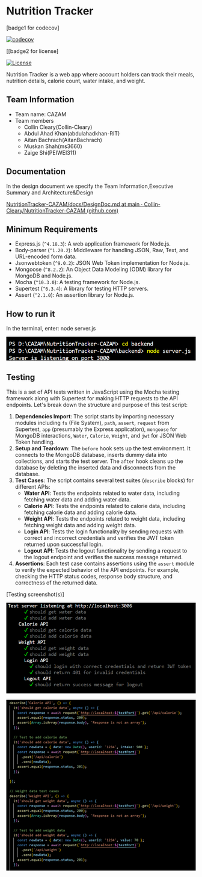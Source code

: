 # Nutrition Tracker

[badge1 for codecov]

[![codecov](https://codecov.io/gh/PEIWEI311/NutritionTracker/graph/badge.svg?token=Bv5Iq2VxNu)](https://codecov.io/gh/PEIWEI311/NutritionTracker)

[[badge2 for license]

[![License](https://img.shields.io/badge/License-Apache%202.0-blue.svg)](https://opensource.org/licenses/Apache-2.0)

Nutrition Tracker is a web app where account holders can track their meals, nutrition details, calorie count, water intake, and weight.


## Team Information
* Team name: CAZAM
* Team members
  * Collin Cleary(Collin-Cleary)
  * Abdul Ahad Khan(abdulahadkhan-RIT)
  * Aitan Bachrach(AitanBachrach)
  * Muskan Shah(ms3660)
  * Zaige Shi(PEIWEI311)


## Documentation

In the design document we specify the Team Information,Executive Summary and Architecture&Design

[NutritionTracker-CAZAM/docs/DesignDoc.md at main · Collin-Cleary/NutritionTracker-CAZAM (github.com)](https://github.com/Collin-Cleary/NutritionTracker-CAZAM/blob/main/docs/DesignDoc.md)


## Minimum Requirements

- Express.js (`^4.18.3`): A web application framework for Node.js.
- Body-parser (`^1.20.2`): Middleware for handling JSON, Raw, Text, and URL-encoded form data.
- Jsonwebtoken (`^9.0.2`): JSON Web Token implementation for Node.js.
- Mongoose (`^8.2.2`): An Object Data Modeling (ODM) library for MongoDB and Node.js.
- Mocha (`^10.3.0`): A testing framework for Node.js.
- Supertest (`^6.3.4`): A library for testing HTTP servers.
- Assert (`^2.1.0`): An assertion library for Node.js.


## How to run it

In the terminal, enter: node server.js

![image-20240404203903827](https://github.com/PEIWEI311/NutritionTracker/blob/main/media/runProject.png)

## Testing

This is a set of API tests written in JavaScript using the Mocha testing framework along with Supertest for making HTTP requests to the API endpoints. Let's break down the structure and purpose of this test script:

1. **Dependencies Import**: The script starts by importing necessary modules including `fs` (File System), `path`, `assert`, `request` from Supertest, `app` (presumably the Express application), `mongoose` for MongoDB interactions, `Water`, `Calorie`, `Weight`, and `jwt` for JSON Web Token handling.
2. **Setup and Teardown**: The `before` hook sets up the test environment. It connects to the MongoDB database, inserts dummy data into collections, and starts the test server. The `after` hook cleans up the database by deleting the inserted data and disconnects from the database.
3. **Test Cases**: The script contains several test suites (`describe` blocks) for different APIs:
   - **Water API**: Tests the endpoints related to water data, including fetching water data and adding water data.
   - **Calorie API**: Tests the endpoints related to calorie data, including fetching calorie data and adding calorie data.
   - **Weight API**: Tests the endpoints related to weight data, including fetching weight data and adding weight data.
   - **Login API**: Tests the login functionality by sending requests with correct and incorrect credentials and verifies the JWT token returned upon successful login.
   - **Logout API**: Tests the logout functionality by sending a request to the logout endpoint and verifies the success message returned.
4. **Assertions**: Each test case contains assertions using the `assert` module to verify the expected behavior of the API endpoints. For example, checking the HTTP status codes, response body structure, and correctness of the returned data.

[Testing screenshot(s)]

![](https://github.com/PEIWEI311/NutritionTracker/blob/main/media/test_screenshot1.png)

![](https://github.com/PEIWEI311/NutritionTracker/blob/main/media/test_screenshot2.png)
